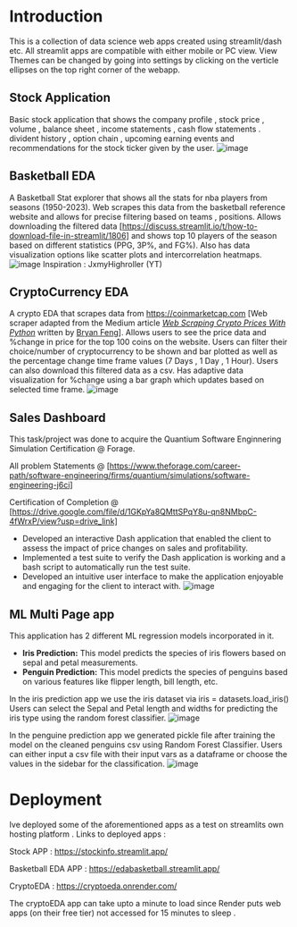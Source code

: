 # Introduction

This is a collection of data science web apps created using streamlit/dash etc.
All streamlit apps are compatible with either mobile or PC view.
View Themes can be changed by going into settings by clicking on the verticle ellipses on the top right corner of the webapp.

## Stock Application
Basic stock application that shows the company profile , stock price , volume , balance sheet , income statements , cash flow statements . divident history , option chain , upcoming earning events and recommendations for the stock ticker given by the user.
![image](https://github.com/Yash-29-10-2003/streamlit-apps/assets/89728102/4a86b314-0918-4b4a-98ed-135acfaf10ce)


## Basketball EDA
A Basketball Stat explorer that shows all the stats for nba players from seasons (1950-2023). Web scrapes this data from the basketball reference website and allows for precise filtering based on teams , positions. Allows downloading the filtered data [https://discuss.streamlit.io/t/how-to-download-file-in-streamlit/1806] and shows top 10 players of the season based on different statistics (PPG, 3P%, and FG%). Also has data visualization options like scatter plots and intercorrelation heatmaps. 
![image](https://github.com/Yash-29-10-2003/streamlit-apps/assets/89728102/07b7aa27-b1f9-4de8-bc56-f97ed13a1f5e)
Inspiration : JxmyHighroller (YT)

## CryptoCurrency EDA
A crypto EDA that scrapes data from https://coinmarketcap.com [Web scraper adapted from the Medium article *[Web Scraping Crypto Prices With Python](https://towardsdatascience.com/web-scraping-crypto-prices-with-python-41072ea5b5bf)* written by [Bryan Feng](https://medium.com/@bryanf)]. Allows users to see the price data and %change in price for the top 100 coins on the website. Users can filter their choice/number of cryptocurrency to be shown and bar plotted as well as the percentage change time frame values (7 Days , 1 Day , 1 Hour). Users can also download this filtered data as a csv. Has adaptive data visualization for %change using a bar graph which updates based on selected time frame.
![image](https://github.com/Yash-29-10-2003/streamlit-apps/assets/89728102/fae387bc-7d83-4b4e-8c3c-8b2836e067e8)

## Sales Dashboard
This task/project was done to acquire the Quantium Software Enginnering Simulation Certification @ Forage. 

All problem Statements @ [https://www.theforage.com/career-path/software-engineering/firms/quantium/simulations/software-engineering-j6ci]

Certification of Completion @ [https://drive.google.com/file/d/1GKpYa8QMttSPqY8u-qn8NMbpC-4fWrxP/view?usp=drive_link]
- Developed an interactive Dash application that enabled the client to assess the impact of price changes on sales and profitability.
- Implemented a test suite to verify the Dash application is working and a bash script to automatically run the test suite.
- Developed an intuitive user interface to make the application enjoyable and engaging for the client to interact with.
![image](https://github.com/Yash-29-10-2003/datascience-apps/assets/89728102/f03c40a6-e71f-4bbd-b630-8ce5dddb4dc1)

## ML Multi Page app
This application has 2 different ML regression models incorporated in it.
- **Iris Prediction:** This model predicts the species of iris flowers based on sepal and petal measurements.
- **Penguin Prediction:** This model predicts the species of penguins based on various features like flipper length, bill length, etc.

In the iris prediction app we use the iris dataset via iris = datasets.load_iris()
Users can select the Sepal and Petal length and widths for predicting the iris type using the random forest classifier.
![image](https://github.com/Yash-29-10-2003/datascience-apps/assets/89728102/e7bec73b-e471-4a9f-b4e1-13cfdc6d9de4)

In the penguine prediction app we generated pickle file after training the model on the cleaned penguins csv using Random Forest Classifier. Users can either input a csv file with their input vars as a dataframe or choose the values in the sidebar for the classification.
![image](https://github.com/Yash-29-10-2003/datascience-apps/assets/89728102/716cfdb8-b84d-4ac8-9742-cfa823210649)

# Deployment
Ive deployed some of the aforementioned apps as a test on streamlits own hosting platform . Links to deployed apps :

Stock APP : https://stockinfo.streamlit.app/

Basketball EDA APP : https://edabasketball.streamlit.app/

CryptoEDA : https://cryptoeda.onrender.com/

The cryptoEDA app can take upto a minute to load since Render puts web apps (on their free tier) not accessed for 15 minutes to sleep .
